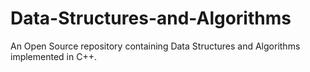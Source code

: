 # Data-Structures-and-Algorithms
An Open Source repository containing Data Structures and Algorithms implemented in C++.
